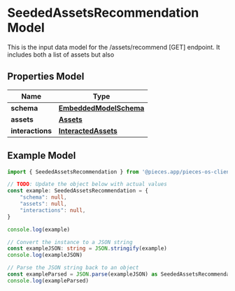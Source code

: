 
# SeededAssetsRecommendation Model

This is the input data model for the /assets/recommend [GET] endpoint. It includes both a list of assets but also 

## Properties Model

Name | Type
------------ | -------------
**schema** | [**EmbeddedModelSchema**](EmbeddedModelSchema)
**assets** | [**Assets**](Assets)
**interactions** | [**InteractedAssets**](InteractedAssets)

## Example Model

```typescript
import { SeededAssetsRecommendation } from '@pieces.app/pieces-os-client'

// TODO: Update the object below with actual values
const example: SeededAssetsRecommendation = {
    "schema": null,
    "assets": null,
    "interactions": null,
}

console.log(example)

// Convert the instance to a JSON string
const exampleJSON: string = JSON.stringify(example)
console.log(exampleJSON)

// Parse the JSON string back to an object
const exampleParsed = JSON.parse(exampleJSON) as SeededAssetsRecommendation
console.log(exampleParsed)
```


